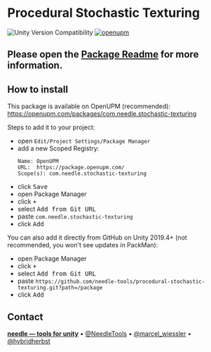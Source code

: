 # Procedural Stochastic Texturing

![Unity Version Compatibility](https://img.shields.io/badge/Unity-2019.4%20%E2%80%94%202021.1-brightgreen) [![openupm](https://img.shields.io/npm/v/com.needle.procedural-stochastic-texturing?label=openupm&registry_uri=https://package.openupm.com)](https://openupm.com/packages/com.needle.procedural-stochastic-texturing/)

## Please open the <a href="package/Readme.md">Package Readme</a> for more information.

## How to install

This package is available on OpenUPM (recommended): https://openupm.com/packages/com.needle.stochastic-texturing  

Steps to add it to your project:
- open `Edit/Project Settings/Package Manager`
- add a new Scoped Registry:
  ```
  Name: OpenUPM
  URL:  https://package.openupm.com/
  Scope(s): com.needle.stochastic-texturing
  ```
- click <kbd>Save</kbd>
- open Package Manager
- click <kbd>+</kbd>
- select <kbd>Add from Git URL</kbd>
- paste `com.needle.stochastic-texturing`
- click <kbd>Add</kbd>

You can also add it directly from GitHub on Unity 2019.4+ (not recommended, you won't see updates in PackMan):
- open Package Manager
- click <kbd>+</kbd>
- select <kbd>Add from Git URL</kbd>
- paste `https://github.com/needle-tools/procedural-stochastic-texturing.git?path=/package`
- click <kbd>Add</kbd>

## Contact
<b>[needle — tools for unity](https://needle.tools)</b> • 
[@NeedleTools](https://twitter.com/NeedleTools) • 
[@marcel_wiessler](https://twitter.com/marcel_wiessler) • 
[@hybridherbst](https://twitter.com/hybridherbst)